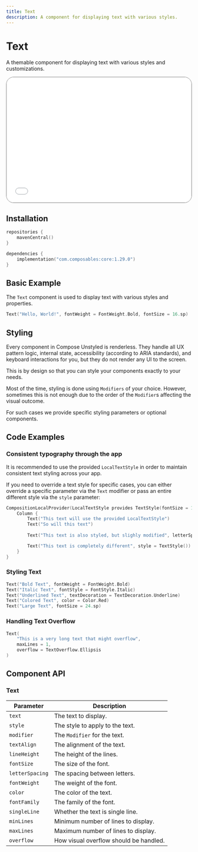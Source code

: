 ```yaml
---
title: Text
description: A component for displaying text with various styles.
---
```


# Text

A themable component for displaying text with various styles and customizations.

<div style="position: relative; max-width: 800px; height: 340px; border-radius: 20px; overflow: hidden; border: 1px solid #777;">
    <iframe id="demoIframe" style="position: absolute; top: 0; left: 0; width: 100%; height: 100%; border: none;" src="../text-demo/index.html" title="Demo" allow="accelerometer; autoplay; clipboard-write; encrypted-media; gyroscope; picture-in-picture; web-share" referrerpolicy="strict-origin-when-cross-origin"></iframe>
</div>

## Installation

```kotlin title="build.gradle.kts"
repositories {
    mavenCentral()
}

dependencies {
    implementation("com.composables:core:1.29.0")
}
```

## Basic Example

The `Text` component is used to display text with various styles and properties.

```kotlin
Text("Hello, World!", fontWeight = FontWeight.Bold, fontSize = 16.sp)
```

## Styling

Every component in Compose Unstyled is renderless. They handle all UX pattern logic, internal state, accessibility (according to ARIA standards), and keyboard interactions for you, but they do not render any UI to the screen.

This is by design so that you can style your components exactly to your needs.

Most of the time, styling is done using `Modifiers` of your choice. However, sometimes this is not enough due to the order of the `Modifier`s affecting the visual outcome.

For such cases we provide specific styling parameters or optional components.


## Code Examples

### Consistent typography through the app

It is recommended to use the provided `LocalTextStyle` in order to maintain consistent text styling across your app.

If you need to override a text style for specific cases, you can either override a specific parameter via the `Text` modifier or pass an entire different style via the `style` parameter: 

```kotlin
CompositionLocalProvider(LocalTextStyle provides TextStyle(fontSize = 18.sp, fontWeight = FontWeight.Medium)) {
    Column {
        Text("This text will use the provided LocalTextStyle")
        Text("So will this text")
        
        Text("This text is also styled, but slighly modified", letterSpacing = 2.sp)

        Text("This text is completely different", style = TextStyle())
    }
}
```

### Styling Text

```kotlin
Text("Bold Text", fontWeight = FontWeight.Bold)
Text("Italic Text", fontStyle = FontStyle.Italic)
Text("Underlined Text", textDecoration = TextDecoration.Underline)
Text("Colored Text", color = Color.Red)
Text("Large Text", fontSize = 24.sp)
```

### Handling Text Overflow

```kotlin
Text(
    "This is a very long text that might overflow",
    maxLines = 1,
    overflow = TextOverflow.Ellipsis
)
```

## Component API

### Text

| Parameter                               | Description                      |
|-----------------------------------------|----------------------------------|
| <div class='parameter'>`text`</div>     | The text to display.             |
| <div class='parameter'>`style`</div>    | The style to apply to the text.  |
| <div class='parameter'>`modifier`</div> | The `Modifier` for the text.     |
| <div class='parameter'>`textAlign`</div>| The alignment of the text.       |
| <div class='parameter'>`lineHeight`</div>| The height of the lines.         |
| <div class='parameter'>`fontSize`</div> | The size of the font.            |
| <div class='parameter'>`letterSpacing`</div>| The spacing between letters. |
| <div class='parameter'>`fontWeight`</div>| The weight of the font.          |
| <div class='parameter'>`color`</div>    | The color of the text.           |
| <div class='parameter'>`fontFamily`</div>| The family of the font.          |
| <div class='parameter'>`singleLine`</div>| Whether the text is single line. |
| <div class='parameter'>`minLines`</div> | Minimum number of lines to display. |
| <div class='parameter'>`maxLines`</div> | Maximum number of lines to display. |
| <div class='parameter'>`overflow`</div> | How visual overflow should be handled. |
